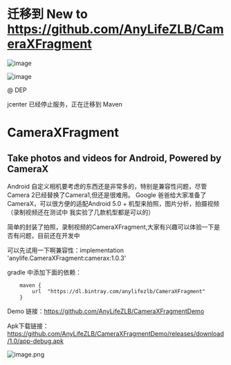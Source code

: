 # 迁移到 New to https://github.com/AnyLifeZLB/CameraXFragment




![image](https://user-images.githubusercontent.com/15169396/119956695-f2f3ca00-bfd3-11eb-8195-137ed35201ea.png)

![image](https://user-images.githubusercontent.com/15169396/119956695-f2f3ca00-bfd3-11eb-8195-137ed35201ea.png)




@ DEP

jcenter 已经停止服务，正在迁移到 Maven

# CameraXFragment

## Take photos and videos for Android,  Powered by CameraX

Android 自定义相机要考虑的东西还是非常多的，特别是兼容性问题，尽管Camera 2已经替换了Camera1,但还是很难用。
Google 爸爸给大家准备了CameraX，可以很方便的适配Android 5.0 + 机型来拍照，图片分析，拍摄视频（录制视频还在测试中
我实验了几款机型都是可以的）

简单的封装了拍照，录制视频的CameraXFragment,大家有兴趣可以体验一下是否有问题，目前还在开发中

可以先试用一下啊兼容性：implementation 'anylife.CameraXFragment:camerax:1.0.3'

gradle 中添加下面的依赖：

        maven {
            url  "https://dl.bintray.com/anylifezlb/CameraXFragment"
        }


Demo 链接：https://github.com/AnyLifeZLB/CameraXFragmentDemo

Apk下载链接：https://github.com/AnyLifeZLB/CameraXFragmentDemo/releases/download/1.0/app-debug.apk

![image.png](https://upload-images.jianshu.io/upload_images/2376786-d2379a8523f3dc64.png?imageMogr2/auto-orient/strip%7CimageView2/2/w/1240)
